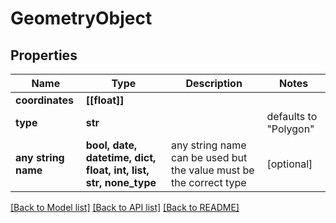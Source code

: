 # GeometryObject


## Properties
Name | Type | Description | Notes
------------ | ------------- | ------------- | -------------
**coordinates** | **[[float]]** |  | 
**type** | **str** |  | defaults to "Polygon"
**any string name** | **bool, date, datetime, dict, float, int, list, str, none_type** | any string name can be used but the value must be the correct type | [optional]

[[Back to Model list]](../README.md#documentation-for-models) [[Back to API list]](../README.md#documentation-for-api-endpoints) [[Back to README]](../README.md)


